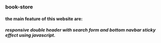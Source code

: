 ### book-store
#### the main feature of this website are:
#####  responsive double header with search form and bottom navbar sticky effect using javascript.